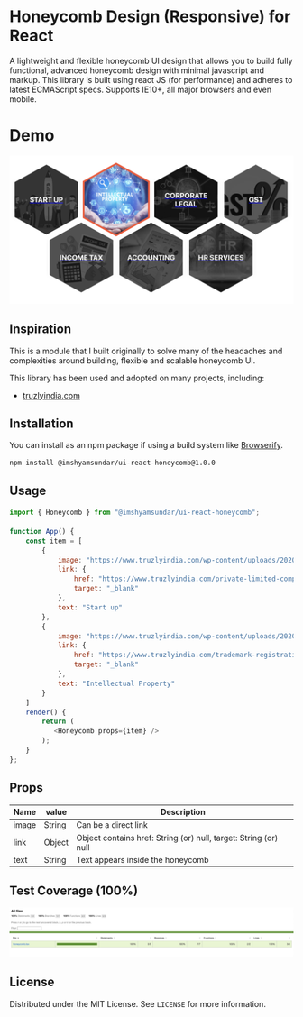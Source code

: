 # Honeycomb Design (Responsive) for React

A lightweight and flexible honeycomb UI design that allows you to build fully functional, advanced honeycomb design with minimal javascript and markup.
This library is built using react JS (for performance) and adheres to latest ECMAScript specs.
Supports IE10+, all major browsers and even mobile.

# Demo
![Screenshot](./docs/Honeycomb_demo.png)

## Inspiration

This is a module that I built originally to solve many of the headaches and complexities around building, flexible
and scalable honeycomb UI.

This library has been used and adopted on many projects, including:

* [truzlyindia.com](http://www.truzlyindia.com)


## Installation

You can install as an npm package if using a build system like [Browserify](http://browserify.org/). 

```
npm install @imshyamsundar/ui-react-honeycomb@1.0.0
```

## Usage
```javascript
import { Honeycomb } from "@imshyamsundar/ui-react-honeycomb";

function App() {
    const item = [
        {
            image: "https://www.truzlyindia.com/wp-content/uploads/2020/11/ti-startup.jpg",
            link: {
                href: "https://www.truzlyindia.com/private-limited-company/",
                target: "_blank"
            },
            text: "Start up"
        },
        {
            image: "https://www.truzlyindia.com/wp-content/uploads/2020/11/ti-ip.jpg", 
            link: {
                href: "https://www.truzlyindia.com/trademark-registration/",
                target: "_blank"
            },
            text: "Intellectual Property"
        }
    ]
    render() {
        return (
           <Honeycomb props={item} />
        );
    }
};
```
## Props

| Name        | value       | Description                                                      |
| ----------- | ----------- | ---------------------------------------------------------------- |
| image       | String      | Can be a direct link                                             |
| link        | Object      | Object contains href: String (or) null, target: String (or) null |
| text        | String      | Text appears inside the honeycomb                                |

## Test Coverage (100%)

![Screenshot](./docs/test_coverage.png)

## License

Distributed under the MIT License. See `LICENSE` for more information.

